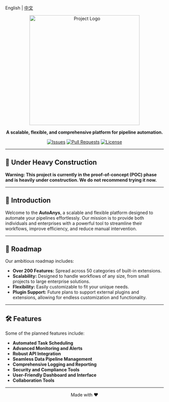 English | [中文](./README_CN.md)

<p align="center"> <img src="https://raw.githubusercontent.com/CharlesArea/Autoanys/main/logo.png" alt="Project Logo" width="350"> </p>
<p align="center"> <b>A scalable, flexible, and comprehensive platform for pipeline automation.</b> </p> <p align="center"> <a href="https://github.com/CharlesArea/Autoanys/issues"><img src="https://img.shields.io/github/issues/CharlesArea/Autoanys" alt="Issues"></a> <a href="https://github.com/CharlesArea/Autoanys/pulls"><img src="https://img.shields.io/github/issues-pr/CharlesArea/Autoanys" alt="Pull Requests"></a> <a href="https://github.com/CharlesArea/AutoAnys/blob/main/LICENSE"><img src="https://img.shields.io/github/license/CharlesArea/Autoanys" alt="License"></a> </p>

---

## 🚧 Under Heavy Construction

**Warning: This project is currently in the proof-of-concept (POC) phase and is heavily under construction. We do not recommend trying it now.**

---

## 📖 Introduction

Welcome to the **AutoAnys**, a scalable and flexible platform designed to automate your pipelines effortlessly. Our mission is to provide both individuals and enterprises with a powerful tool to streamline their workflows, improve efficiency, and reduce manual intervention.

---

## 🚀 Roadmap

Our ambitious roadmap includes:

- **Over 200 Features:** Spread across 50 categories of built-in extensions.
- **Scalability:** Designed to handle workflows of any size, from small projects to large enterprise solutions.
- **Flexibility:** Easily customizable to fit your unique needs.
- **Plugin Support:** Future plans to support external plugins and extensions, allowing for endless customization and functionality.

---

## 🛠️ Features

Some of the planned features include:

- **Automated Task Scheduling**
- **Advanced Monitoring and Alerts**
- **Robust API Integration**
- **Seamless Data Pipeline Management**
- **Comprehensive Logging and Reporting**
- **Security and Compliance Tools**
- **User-Friendly Dashboard and Interface**
- **Collaboration Tools**

---

<p align="center">Made with ❤️</p>
